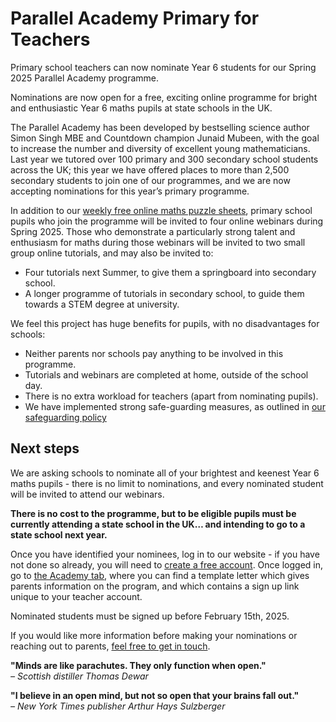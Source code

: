 # Parallel Academy Primary for Teachers

Primary school teachers can now nominate Year 6 students for our Spring 2025 Parallel Academy programme.  

Nominations are now open for a free, exciting online programme for bright and enthusiastic Year 6 maths pupils at state schools in the UK.  

The Parallel Academy has been developed by bestselling science author Simon Singh MBE and Countdown champion Junaid Mubeen, with the goal to increase the number and diversity of excellent young mathematicians. Last year we tutored over 100 primary and 300 secondary school students across the UK; this year we have offered places to more than 2,500 secondary students to join one of our programmes, and we are now accepting nominations for this year’s primary programme.  

In addition to our [weekly free online maths puzzle sheets](https://parallel.org.uk/), primary school pupils who join the programme will be invited to four online webinars during Spring 2025. Those who demonstrate a particularly strong talent and enthusiasm for maths during those webinars will be invited to two small group online tutorials, and may also be invited to:  

* Four tutorials next Summer, to give them a springboard into secondary school.  
* A longer programme of tutorials in secondary school, to guide them towards a STEM degree at university.  

We feel this project has huge benefits for pupils, with no disadvantages for schools:  

* Neither parents nor schools pay anything to be involved in this programme.  
* Tutorials and webinars are completed at home, outside of the school day.  
* There is no extra workload for teachers (apart from nominating pupils).  
* We have implemented strong safe-guarding measures, as outlined in [our safeguarding policy](https://docs.google.com/document/d/1HhJa7RxgSC5Zv0qtJFXgPjlFFCE4B44F/edit?usp=drive_link&ouid=114422519551429202885&rtpof=true&sd=true)


## Next steps

We are asking schools to nominate all of your brightest and keenest Year 6 maths pupils - there is no limit to nominations, and every nominated student will be invited to attend our webinars.  

__There is no cost to the programme, but to be eligible pupils must be currently attending a state school in the UK… and intending to go to a state school next year.__

Once you have identified your nominees, log in to our website - if you have not done so already, you will need to [create a free account](https://parallel.org.uk/signup?live=1). Once logged in, go to [the Academy tab](https://parallel.org.uk/academy), where you can find a template letter which gives parents information on the program, and which contains a sign up link unique to your teacher account.  

Nominated students must be signed up before February 15th, 2025.  

If you would like more information before making your nominations or reaching out to parents, [feel free to get in touch](mailto:marsh@parallel.org.uk).  

<div class="text-center">

__"Minds are like parachutes. They only function when open."__  
_– Scottish distiller Thomas Dewar_

__"I believe in an open mind, but not so open that your brains fall out."__  
_– New York Times publisher Arthur Hays Sulzberger_

</div>